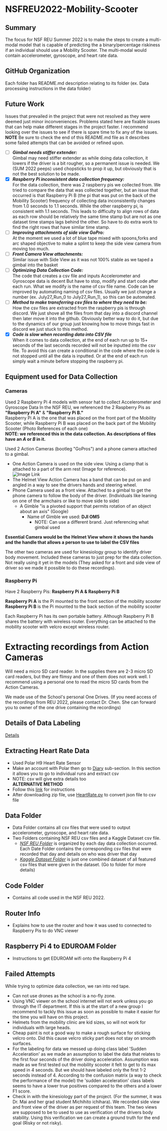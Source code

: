 # NSFREU2022-Mobility-Scooter

## Summary
The focus for NSF REU Summer 2022 is to make the steps to create a multi-modal model that is capable of predicting the a binary/percentage riskiness if an individual should use a Mobility Scooter. The multi-modal would contain accelerometer, gyroscope, and heart rate data.

## GitHub Organization
Each folder has README.md description relating to its folder (ex. Data processing instructions in the data folder)

## Future Work
Issues that prevailed in the project that were not resolved as they were deemed just minor
inconveniences. Problems stated here are fixable issues that can help make different
stages in the project faster. I recommend looking over the issues to see if there is
spare time to fix any of the issues. **NOTE** Be sure to check the end of this README.md file
as it describes some failed attempts that can be avoided or refined upon.
- [ ] _**Gimbal needs stiffer extender:**_\
Gimbal may need stiffer extender as while doing data collection, it lowers if the driver
is a bit rougher, so a permanent issue is needed. We (SUM 2022 peeps) used chopsticks
to prop it up, but obviously that is not the best solution to be made.
- [x] _**Raspberry Pi inconsistent data collection frequency:**_\
For the data collection, there was 2 raspberry pis we collected from. We tried to compare
the data that was collected together, but an issue that occurred is that Raspberry Pi B (the pi
that was put on the back of the Mobility Scooter) frequency of collecting data inconsistently
changes from 1.0 seconds to 1.1 seconds. While the other raspberry pi, is consistent with 1.1 seconds.
This leads to difficulty to align rows of data as each row should be relatively the same
time stamp but are not as one dataset time stamps lags behind the other. So have to do 
extra work to find the right rows that have similar time stamp.
- [ ] _**Improving attachments of side view GoPro:**_\
At the moment we used a lot of blue tape mixed with spoons,forks and arc shaped objective to
make a splint to keep the side view camera from moving too much.
- [ ] _**Front Camera View attachments:**_\
Similar issue with Side View as it was not 100% stable as we taped a gimbal into the basket
- [ ] _**Optimizing Data Collection Code:**_\
The code that creates a csv file and inputs Accelerometer and Gyroscope data is decent
But have to stop, modify and start code after each run. What we modify is the name of csv
file name. Code can be improved by automating naming of csv files. Usually we just change 
a number (ex. July27_Run_0 to July27_Run_1), so this can be automated.
- [ ] _**Method to make transferring csv files to where they need to be:**_\
How the csv files are extracted from the raspberry pis is through discord. We just shove
all the files from that day into a discord channel then later move it into the github. 
Obviously better way to do it, but due to the dynamics of our group just knowing how to 
move things fast in discord we just stuck to this method.
- [x] _**Code is slow when recording data into CSV file**_\
When it comes to data collection, at the end of each run up to 15+ seconds of the last
seconds recorded will not be inputted into the csv file. To avoid this can create a
conditional in the code where the code is not stopped until all the data is inputted.
Or at the end of each run simply wait a minute before stopping the raspberry pi. 

## Equipment used for Data Collection
### Cameras
Used 2 Raspberry Pi 4 models with sensor hat to collect Accelerometer and Gyroscope Data
In the NSF REU, we referenced the 2 Raspberry Pis as **"Raspberry Pi A"** & **"Raspberry Pi B."** \
Raspberry Pi A is the one that was placed on the front part of the Mobility Scooter, while
Raspberry Pi B was placed on the back part of the Mobility Scooter (Photo References of each one)\
**NOTE: we referenced this in the data collection. As descriptions of files have an *A* or *B* in it.**

Used 2 Action Cameras (bootleg "GoPros") and a phone camera attached to a gimbal.
- One Action Camera is used on the side view. Using a clamp that is attached to a part of the
arm rest (Image for reference). \
![Image Link](https://github.com/MarcCruzs/NSFREU2022-Mobility-Scooter/blob/main/DSC_0001-2.jpg)
- The Helmet View Action Camera has a band that can be put on and angled in a way to see the
drivers hands and steering wheel.
- Phone Camera used as a front view. Attached to a gimbal to get the phone camera to follow the
body of the driver. (Individuals like leaning on one of the armchairs or like to move side to side)
  - A Gimble "is a pivoted support that permits rotation of an object about an axis" (Google)
    - Name of Gimble we used: **DJI OM5**
      - NOTE: Can use a different brand. Just referencing what gimbal used

**Essential Camera would be the Helmet View where it shows the hands and the handle that
allows a person to use to label the CSV files**

The other two cameras are used for kinesiology group to identify driver body movement. Included these cameras to just prep for the data collection. Not really using it yet in the models (They asked for a front
and side view of driver so we made it possible to do these recordings).

### Raspberry Pi
Have 2 Raspberry Pis: **Raspberry Pi A & Raspberry Pi B**

**Raspberry Pi A** is the Pi mounted to the front section of the mobility scooter\
**Raspberry Pi B** is the Pi mounted to the back section of the mobility scooter

Each Raspberry Pi has its own portable battery. Although Raspberry Pi B shares the battery
with wireless router. Everything can be attached to the mobility scooter with velcro except
wireless router.

# Extracting recordings from Action Cameras
Will need a micro SD card reader. In the supplies there are 2-3 micro SD card readers, but
they are flimsy and one of them does not work well. I recommend using a personal one to read
the micro SD cards from the Action Cameras.

We made use of the School's personal One Drives. (If you need access of the recordings 
from REU 2022, please contact Dr. Chen. She can forward you to owner of the one drive
containing the recordings)

## Details of Data Labeling
[Details](https://github.com/MarcCruzs/NSFREU2022-Mobility-Scooter/blob/main/Data/README.md)

## Extracting Heart Rate Data
- Used Polar H9 Heart Rate Sensor
- Make an account with Polar then go to [Diary](https://flow.polar.com/diary)  sub-section.
In this section it allows you to go to individual runs and extract csv
- NOTE: csv will give extra details too\
**ALTERNATIVE METHOD**
- Follow this [link](https://support.polar.com/en/how-to-download-all-your-data-from-polar-flow
) for instructions
- After downloading zip file, use [HeartRate.py](https://github.com/MarcCruzs/NSFREU2022-Mobility-Scooter/blob/main/code/HeartRate.py)
to convert json file to csv file

## Data Folder
- Data Folder contains all csv files that were used to output accelerometer, gyroscope, and heart rate data.
- Two Folders containing NSF REU csv files and a Kaggle Dataset csv file.
  - *[NSF REU Folder](https://github.com/MarcCruzs/NSFREU2022-Mobility-Scooter/tree/main/Data/NSF%20REU%202022%20Data%20Collection)* is organized by each day data collection occurred. Each Date Folder contains the corresponding csv files that were recorded that day and details on who was driver that day
  - *[Kaggle Dataset Folder](https://github.com/MarcCruzs/NSFREU2022-Mobility-Scooter/tree/main/Data/Kaggle%20Driving%20Behavior%20Dataset)* is just one combined dataset of all featured csv files that were given in the dataset. (Go to folder for more details)
  
## Code Folder
- Contains all code used in the NSF REU 2022. 

## Router Info
- Explains how to use the router and how it was used to connected to Raspberry Pis to do
VNC viewer

## Raspberry Pi 4 to EDUROAM Folder
- Instructions to get EDUROAM wifi onto the Raspberry Pi 4

## Failed Attempts
While trying to optimize data collection, we ran into red tape.
- Can not use drones as the school is a no-fly zone. 
- Using VNC viewer on the school internet will not work unless you go through the IT
department. If this is at the start of a new group I recommend to tackly this issue as soon
as possible to make it easier for the time you will have on this project.
- Helmets from the mobility clinic are kid sizes, so will not work for individuals with
large heads.
- Cheap paint is not a good way to make a rough surface for sticking velcro onto. Did
this cause velcro sticky part does not stay on smooth surfaces. 
- For the labeling for data we messed up doing class label 'Sudden Acceleration' as we made an assumption
to label the data that relates to the first four seconds of the driver doing acceleration.
Assumption was made as we first tested out the mobility scooter it felt to get to its max
speed in 4 seconds. But we should have labeled only the first 1-2 seconds instead of 4. According to the 
confusion matrix (a way to check the performance of the model) the 'sudden acceleration'
class labels seems to have a lower true positives compared to the others and a lower F1
score. 
- Check in with the kinesiology part of the project. (For the summer, it was Dr. Mai and
her grad student Michihito ichihara). We recorded side view and front view of the driver 
as per request of this team. The two views are supposed to be to used to use as 
verification of the drivers body stability. Using this verification we can create a ground
truth for the end goal (Risky or not risky). 
